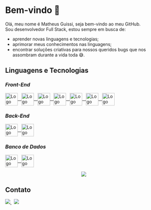 [//]: # (targe="_blank" não funciona em Markdown para abrir link em outra aba)
[//]: # (&nbsp; para adicionar espaço em branco)

# Bem-vindo 👋

Olá, meu nome é Matheus Guissi, seja bem-vindo ao meu GitHub.  
Sou desenvolvedor Full Stack, estou sempre em busca de:
 - aprender novas linguagens e tecnologias;
 - aprimorar meus conhecimentos nas linguagens;
 - encontrar soluções criativas para nossos queridos bugs que nos assombram durante a vida toda 😅.

## Linguagens e Tecnologias

### _Front-End_

<p>
  <a href="#">
    <img align="center" alt="Logo Angular" height="40" src="https://cdn.jsdelivr.net/gh/devicons/devicon/icons/angularjs/angularjs-original.svg" /> &nbsp;
    <img align="center" alt="Logo Typescript" height="40" src="https://cdn.jsdelivr.net/gh/devicons/devicon/icons/typescript/typescript-original.svg" /> &nbsp;
    <img align="center" alt="Logo HTML" height="40" src="https://cdn.jsdelivr.net/gh/devicons/devicon/icons/html5/html5-original.svg" /> &nbsp;
    <img align="center" alt="Logo CSS" height="40" src="https://cdn.jsdelivr.net/gh/devicons/devicon/icons/css3/css3-original.svg" /> &nbsp;
    <img align="center" alt="Logo JavasScript" height="40" src="https://cdn.jsdelivr.net/gh/devicons/devicon/icons/javascript/javascript-original.svg" /> &nbsp;
    <img align="center" alt="Logo Bootstrap" height="40" src="https://cdn.jsdelivr.net/gh/devicons/devicon/icons/bootstrap/bootstrap-original.svg" /> &nbsp;
    <img align="center" alt="Logo React" height="40" src="https://cdn.jsdelivr.net/gh/devicons/devicon/icons/react/react-original.svg" />
  </a>
</p>

### _Back-End_
<p>
  <a href="#">
    <img align="center" alt="Logo Laravel" height="40" src="https://cdn.jsdelivr.net/gh/devicons/devicon/icons/laravel/laravel-plain.svg" /> &nbsp;
    <img align="center" alt="Logo PHP" height="40" src="https://cdn.jsdelivr.net/gh/devicons/devicon/icons/php/php-original.svg" />
  </a>
</p>

### _Banco de Dados_
<p>
  <a href="#">
    <img align="center" alt="Logo MySQL" height="40" src="https://cdn.jsdelivr.net/gh/devicons/devicon/icons/mysql/mysql-original.svg" /> &nbsp;
    <img align="center" alt="Logo PostgreSQL" height="40" src="https://cdn.jsdelivr.net/gh/devicons/devicon/icons/postgresql/postgresql-original.svg" />
  </a>
</p>

<p align="center">
  <a href="#">
      <img src="https://github-readme-stats.vercel.app/api/top-langs/?username=guissimatheus&layout=compact&langs_count=6&hide=shell,blade&theme=dark&custom_title=Linguagens%20mais%20utilizadas" />
  </a>
</p>

## Contato

<a href="mailto:guissimatheus@gmail.com">
  <img src="https://img.shields.io/badge/Gmail-%23333?style=for-the-badge&logo=gmail" />
</a>
&nbsp;
<a href="https://www.linkedin.com/in/guissimatheus" >
  <img src="https://img.shields.io/badge/LinkedIn-%230077B5?style=for-the-badge&logo=linkedin" />
</a>
